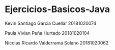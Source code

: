 # Ejercicios-Basicos-Java

Kevin Santiago Garcia Cuellar 20181020074

Paula Vivian Peña Hurtado 20181020104

Nicolas Ricardo Valderrama Solano 20181020062
